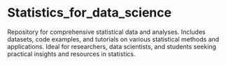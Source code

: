 # Statistics_for_data_science
 Repository for comprehensive statistical data and analyses. Includes datasets, code examples, and tutorials on various statistical methods and applications. Ideal for researchers, data scientists, and students seeking practical insights and resources in statistics.
